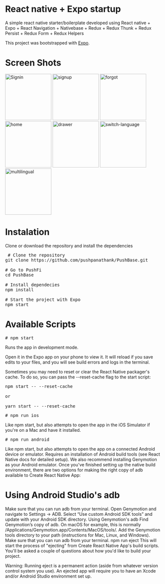 # React native + Expo startup 
A simple react native starter/boilerplate developed using React native + Expo + React Navigation + Nativebase + Redux + Redux Thunk + Redux Persist + Redux Form + Redux Helpers

This project was bootstrapped with <a href="https://expo.io/">Expo</a>.

# Screen Shots

<img src="https://github.com/pushpanathank/PushBase/blob/master/app/assets/screenshot/signin.png" alt="Signin" width="150" />  <img src="https://github.com/pushpanathank/PushBase/blob/master/app/assets/screenshot/signup.png" alt="signup" width="150" />  <img src="https://github.com/pushpanathank/PushBase/blob/master/app/assets/screenshot/forgot.png" alt="forgot" width="150" />  <img src="https://github.com/pushpanathank/PushBase/blob/master/app/assets/screenshot/home.png" alt="home" width="150" />  <img src="https://github.com/pushpanathank/PushBase/blob/master/app/assets/screenshot/drawer.png" alt="drawer" width="150" />  <img src="https://github.com/pushpanathank/PushBase/blob/master/app/assets/screenshot/switch-language.png" alt="switch-language" width="150" />  <img src="https://github.com/pushpanathank/PushBase/blob/master/app/assets/screenshot/multilingual.png" alt="multilingual" width="150" />

# Instalation
Clone or download the repository and install the dependencies

<pre> # Clone the repository
git clone https://github.com/pushpanathank/PushBase.git

# Go to PushFi
cd PushBase

# Install dependecies
npm install

# Start the project with Expo
npm start
</pre>

# Available Scripts

<pre># npm start</pre>
Runs the app in development mode.

Open it in the Expo app on your phone to view it. It will reload if you save edits to your files, and you will see build errors and logs in the terminal.

Sometimes you may need to reset or clear the React Native packager's cache. To do so, you can pass the --reset-cache flag to the start script:

<pre>npm start -- --reset-cache<br>
or<br>
yarn start -- --reset-cache</pre>
<pre># npm run ios</pre>
Like npm start, but also attempts to open the app in the iOS Simulator if you're on a Mac and have it installed.

<pre># npm run android</pre>
Like npm start, but also attempts to open the app on a connected Android device or emulator. Requires an installation of Android build tools (see React Native docs for detailed setup). We also recommend installing Genymotion as your Android emulator. Once you've finished setting up the native build environment, there are two options for making the right copy of adb available to Create React Native App:

# Using Android Studio's adb
Make sure that you can run adb from your terminal.
Open Genymotion and navigate to Settings -> ADB. Select “Use custom Android SDK tools” and update with your Android SDK directory.
Using Genymotion's adb
Find Genymotion’s copy of adb. On macOS for example, this is normally /Applications/Genymotion.app/Contents/MacOS/tools/.
Add the Genymotion tools directory to your path (instructions for Mac, Linux, and Windows).
Make sure that you can run adb from your terminal.
npm run eject
This will start the process of "ejecting" from Create React Native App's build scripts. You'll be asked a couple of questions about how you'd like to build your project.

Warning: Running eject is a permanent action (aside from whatever version control system you use). An ejected app will require you to have an Xcode and/or Android Studio environment set up.

